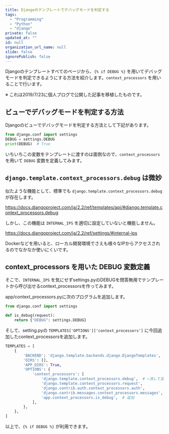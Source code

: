 ```yaml
---
title: Djangoのテンプレートでデバッグモードを判定する
tags:
  - "Programming"
  - "Python"
  - "django"
private: false
updated_at: ""
id: null
organization_url_name: null
slide: false
ignorePublish: false
---
```


Djangoのテンプレートすべてのページから、`{% if DEBUG %}` を用いてデバッグモードを判定できるようにする方法を紹介します。`context_processors` を用いることで行います。

※ これは2019/7/23に個人ブログで公開した記事を移植したものです。

## ビューでデバッグモードを判定する方法

Djangoのビューでデバッグモードを判定する方法として下記があります。

```py
from django.conf import settings
DEBUG = settings.DEBUG
print(DEBUG)  # True
```

いちいちこの変数をテンプレートに渡すのは面倒なので、`context_processors` を用いて `DEBUG` 変数を定義してみます。

## `django.template.context_processors.debug` は微妙

似たような機能として、標準でも `django.template.context_processors.debug` が存在します。

https://docs.djangoproject.com/ja/2.2/ref/templates/api/#django.template.context_processors.debug

しかし、この機能は `INTERNAL_IPS` を適切に設定していないと機能しません。

https://docs.djangoproject.com/ja/2.2/ref/settings/#internal-ips

Dockerなどを用いると、ローカル開発環境でさえも様々なIPからアクセスされるのでなかなか使いにくいです。

## context_processors を用いた DEBUG 変数定義

そこで、`INTERNAL_IPS` を気にせずsettings.pyのDEBUGを問答無用でテンプレートから呼び出せるcontext_processorsを作ってみます。

app/context_processors.pyに次のプログラムを追加します。

```py
from django.conf import settings

def is_debug(request):
    return {"DEBUG": settings.DEBUG}
```

そして、setting.pyの `TEMPLATES['OPTIONS']['context_processors']` に今回追加したcontext_processorsを追加します。

```py
TEMPLATES = [
    {
        'BACKEND': 'django.template.backends.django.DjangoTemplates',
        'DIRS': [],
        'APP_DIRS': True,
        'OPTIONS': {
            'context_processors': [
                'django.template.context_processors.debug',  # ←消して良い
                'django.template.context_processors.request',
                'django.contrib.auth.context_processors.auth',
                'django.contrib.messages.context_processors.messages',
                'app.context_processors.is_debug',  # 追加
            ],
        },
    },
]
```

以上で、`{% if DEBUG %}` が利用できます。
